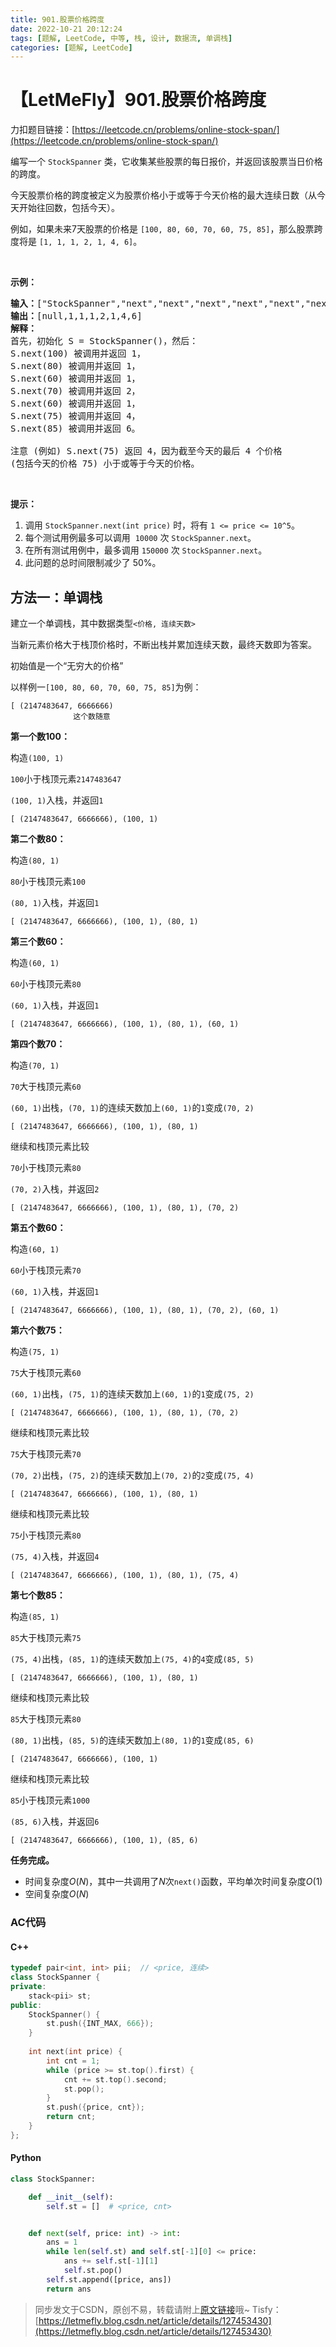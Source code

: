 ```yaml
---
title: 901.股票价格跨度
date: 2022-10-21 20:12:24
tags: [题解, LeetCode, 中等, 栈, 设计, 数据流, 单调栈]
categories: [题解, LeetCode]
---
```


# 【LetMeFly】901.股票价格跨度

力扣题目链接：[https://leetcode.cn/problems/online-stock-span/](https://leetcode.cn/problems/online-stock-span/)

<p>编写一个 <code>StockSpanner</code> 类，它收集某些股票的每日报价，并返回该股票当日价格的跨度。</p>

<p>今天股票价格的跨度被定义为股票价格小于或等于今天价格的最大连续日数（从今天开始往回数，包括今天）。</p>

<p>例如，如果未来7天股票的价格是 <code>[100, 80, 60, 70, 60, 75, 85]</code>，那么股票跨度将是 <code>[1, 1, 1, 2, 1, 4, 6]</code>。</p>

<p>&nbsp;</p>

<p><strong>示例：</strong></p>

<pre><strong>输入：</strong>[&quot;StockSpanner&quot;,&quot;next&quot;,&quot;next&quot;,&quot;next&quot;,&quot;next&quot;,&quot;next&quot;,&quot;next&quot;,&quot;next&quot;], [[],[100],[80],[60],[70],[60],[75],[85]]
<strong>输出：</strong>[null,1,1,1,2,1,4,6]
<strong>解释：</strong>
首先，初始化 S = StockSpanner()，然后：
S.next(100) 被调用并返回 1，
S.next(80) 被调用并返回 1，
S.next(60) 被调用并返回 1，
S.next(70) 被调用并返回 2，
S.next(60) 被调用并返回 1，
S.next(75) 被调用并返回 4，
S.next(85) 被调用并返回 6。

注意 (例如) S.next(75) 返回 4，因为截至今天的最后 4 个价格
(包括今天的价格 75) 小于或等于今天的价格。
</pre>

<p>&nbsp;</p>

<p><strong>提示：</strong></p>

<ol>
	<li>调用&nbsp;<code>StockSpanner.next(int price)</code>&nbsp;时，将有&nbsp;<code>1 &lt;= price &lt;= 10^5</code>。</li>
	<li>每个测试用例最多可以调用&nbsp; <code>10000</code> 次 <code>StockSpanner.next</code>。</li>
	<li>在所有测试用例中，最多调用&nbsp;<code>150000</code>&nbsp;次&nbsp;<code>StockSpanner.next</code>。</li>
	<li>此问题的总时间限制减少了 50%。</li>
</ol>


    
## 方法一：单调栈

建立一个单调栈，其中数据类型```<价格, 连续天数>```

当新元素价格大于栈顶价格时，不断出栈并累加连续天数，最终天数即为答案。

初始值是一个“无穷大的价格”

以样例一```[100, 80, 60, 70, 60, 75, 85]```为例：

```
[ (2147483647, 6666666)
              这个数随意
```

**第一个数100：**

构造```(100, 1)```

```100```小于栈顶元素```2147483647```

```(100, 1)```入栈，并返回```1```

```
[ (2147483647, 6666666), (100, 1)
```

**第二个数80：**

构造```(80, 1)```

```80```小于栈顶元素```100```

```(80, 1)```入栈，并返回```1```

```
[ (2147483647, 6666666), (100, 1), (80, 1)
```


**第三个数60：**

构造```(60, 1)```

```60```小于栈顶元素```80```

```(60, 1)```入栈，并返回```1```

```
[ (2147483647, 6666666), (100, 1), (80, 1), (60, 1)
```

**第四个数70：**

构造```(70, 1)```

```70```大于栈顶元素```60```

```(60, 1)```出栈，```(70, 1)```的连续天数加上```(60, 1)```的```1```变成```(70, 2)```

```
[ (2147483647, 6666666), (100, 1), (80, 1)
```

继续和栈顶元素比较

```70```小于栈顶元素```80```

```(70, 2)```入栈，并返回```2```

```
[ (2147483647, 6666666), (100, 1), (80, 1), (70, 2)
```

**第五个数60：**

构造```(60, 1)```

```60```小于栈顶元素```70```

```(60, 1)```入栈，并返回```1```

```
[ (2147483647, 6666666), (100, 1), (80, 1), (70, 2), (60, 1)
```

**第六个数75：**

构造```(75, 1)```

```75```大于栈顶元素```60```

```(60, 1)```出栈，```(75, 1)```的连续天数加上```(60, 1)```的```1```变成```(75, 2)```

```
[ (2147483647, 6666666), (100, 1), (80, 1), (70, 2)
```

继续和栈顶元素比较

```75```大于栈顶元素```70```

```(70, 2)```出栈，```(75, 2)```的连续天数加上```(70, 2)```的```2```变成```(75, 4)```

```
[ (2147483647, 6666666), (100, 1), (80, 1)
```

继续和栈顶元素比较

```75```小于栈顶元素```80```

```(75, 4)```入栈，并返回```4```

```
[ (2147483647, 6666666), (100, 1), (80, 1), (75, 4)
```

**第七个数85：**

构造```(85, 1)```

```85```大于栈顶元素```75```

```(75, 4)```出栈，```(85, 1)```的连续天数加上```(75, 4)```的```4```变成```(85, 5)```

```
[ (2147483647, 6666666), (100, 1), (80, 1)
```

继续和栈顶元素比较

```85```大于栈顶元素```80```

```(80, 1)```出栈，```(85, 5)```的连续天数加上```(80, 1)```的```1```变成```(85, 6)```

```
[ (2147483647, 6666666), (100, 1)
```

继续和栈顶元素比较

```85```小于栈顶元素```1000```

```(85, 6)```入栈，并返回```6```

```
[ (2147483647, 6666666), (100, 1), (85, 6)
```

**任务完成。**

+ 时间复杂度$O(N)$，其中一共调用了$N$次```next()```函数，平均单次时间复杂度$O(1)$
+ 空间复杂度$O(N)$

### AC代码

#### C++

```cpp
typedef pair<int, int> pii;  // <price, 连续>
class StockSpanner {
private:
    stack<pii> st;
public:
    StockSpanner() {
        st.push({INT_MAX, 666});
    }
    
    int next(int price) {
        int cnt = 1;
        while (price >= st.top().first) {
            cnt += st.top().second;
            st.pop();
        }
        st.push({price, cnt});
        return cnt;
    }
};
```

#### Python

```python
class StockSpanner:

    def __init__(self):
        self.st = []  # <price, cnt>


    def next(self, price: int) -> int:
        ans = 1
        while len(self.st) and self.st[-1][0] <= price:
            ans += self.st[-1][1]
            self.st.pop()
        self.st.append([price, ans])
        return ans
```

> 同步发文于CSDN，原创不易，转载请附上[原文链接](https://blog.letmefly.xyz/2022/10/21/LeetCode%200901.%E8%82%A1%E7%A5%A8%E4%BB%B7%E6%A0%BC%E8%B7%A8%E5%BA%A6/)哦~
> Tisfy：[https://letmefly.blog.csdn.net/article/details/127453430](https://letmefly.blog.csdn.net/article/details/127453430)
